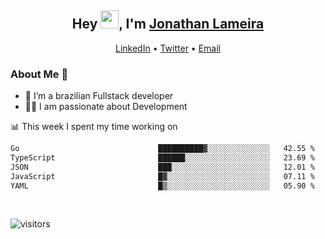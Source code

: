 <h2 align="center">Hey <img src="https://github.com/TheDudeThatCode/TheDudeThatCode/blob/master/Assets/Hi.gif" width="29">, I'm <a href="https://www.linkedin.com/in/jonathanlameira/">Jonathan Lameira</a></h2>
<p align="center">
  <a href="https://www.linkedin.com/in/jonathanlameira/">LinkedIn</a> •
  <a href="https://twitter.com/jlameira">Twitter</a> •
  <a href="mailto:jlameira@gmail.com">Email</a>
</p>

### About Me 🚀
- 🌱  I’m a brazilian Fullstack developer</br>
- 👨‍💻  I am passionate about Development</br>

<!-- ![Jonathan Lameira github stats](https://github-readme-stats.vercel.app/api?username=jlameirameli&show_icons=true&hide_border=true)&nbsp;&nbsp; -->

📊 This week I spent my time working on
<!--START_SECTION:waka-->

```txt
Go                               ██████████▓░░░░░░░░░░░░░░   42.55 %
TypeScript                       ██████░░░░░░░░░░░░░░░░░░░   23.69 %
JSON                             ███░░░░░░░░░░░░░░░░░░░░░░   12.01 %
JavaScript                       █▓░░░░░░░░░░░░░░░░░░░░░░░   07.11 %
YAML                             █▒░░░░░░░░░░░░░░░░░░░░░░░   05.90 %
```

<!--END_SECTION:waka-->

<br />

![visitors](https://visitor-badge.laobi.icu/badge?page_id=jlameira.jlameira)
